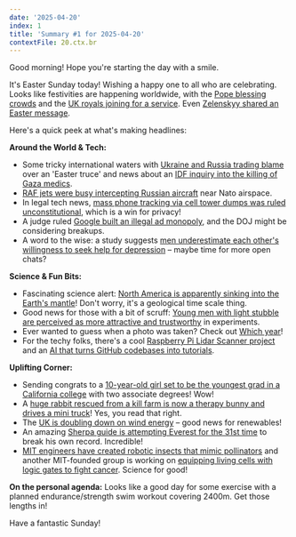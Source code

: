 ```yaml
---
date: '2025-04-20'
index: 1
title: 'Summary #1 for 2025-04-20'
contextFile: 20.ctx.br
---
```

Good morning! Hope you're starting the day with a smile.

It's Easter Sunday today! Wishing a happy one to all who are celebrating. Looks like festivities are happening worldwide, with the [Pope blessing crowds](https://www.bbc.com/news/videos/cg5qmgdlgr8o) and the [UK royals joining for a service](https://www.bbc.com/news/articles/ceqr1v51l9vo). Even [Zelenskyy shared an Easter message](https://reddit.com/r/worldnews/comments/1k3kx9g/evil_may_have_its_hour_but_god_will_have_his_day/).

Here's a quick peek at what's making headlines:

**Around the World & Tech:**

*   Some tricky international waters with [Ukraine and Russia trading blame](https://www.bbc.com/news/articles/czd3ge7j92zo) over an 'Easter truce' and news about an [IDF inquiry into the killing of Gaza medics](https://www.bbc.com/news/articles/c24q6201d8yo).
*   [RAF jets were busy intercepting Russian aircraft](https://www.bbc.com/news/articles/cx2y515gzq7o) near Nato airspace.
*   In legal tech news, [mass phone tracking via cell tower dumps was ruled unconstitutional](https://reddit.com/r/technology/comments/1k3cx8k), which is a win for privacy!
*   A judge ruled [Google built an illegal ad monopoly](https://reddit.com/r/technology/comments/1k3kpdu/judge_rules_google_built_illegal_ad_monopoly_doj/), and the DOJ might be considering breakups.
*   A word to the wise: a study suggests [men underestimate each other's willingness to seek help for depression](https://reddit.com/r/science/comments/1k359it/men_underestimate_each_others_willingness_to_seek/) – maybe time for more open chats?

**Science & Fun Bits:**

*   Fascinating science alert: [North America is apparently sinking into the Earth's mantle](https://reddit.com/r/science/comments/1k358hm/north_america_is_sinking_down_into_the_earths/)! Don't worry, it's a geological time scale thing.
*   Good news for those with a bit of scruff: [Young men with light stubble are perceived as more attractive and trustworthy](https://reddit.com/r/science/comments/1k35tws/young_men_with_light_stubble_were_perceived_as/) in experiments.
*   Ever wanted to guess when a photo was taken? Check out [Which year](https://whichyr.com/)!
*   For the techy folks, there's a cool [Raspberry Pi Lidar Scanner project](https://github.com/PiLiDAR/PiLiDAR) and an [AI that turns GitHub codebases into tutorials](https://github.com/The-Pocket/Tutorial-Codebase-Knowledge).

**Uplifting Corner:**

*   Sending congrats to a [10-year-old girl set to be the youngest grad in a California college](https://reddit.com/r/UpliftingNews/comments/1k36gpi/10yearold_girl_set_to_be_the_youngest_grad_in_a/) with two associate degrees! Wow!
*   A [huge rabbit rescued from a kill farm is now a therapy bunny and drives a mini truck](https://reddit.com/r/UpliftingNews/comments/1k39aun/huge_rabbit_rescued_from_kill_farm_is_now_therapy/)! Yes, you read that right.
*   The [UK is doubling down on wind energy](https://reddit.com/r/UpliftingNews/comments/1k3lqmc/the_uk_is_doubling_down_on_wind_energy/) – good news for renewables!
*   An amazing [Sherpa guide is attempting Everest for the 31st time](https://reddit.com/r/UpliftingNews/comments/1k3m3tm/famed_sherpa_guide_will_attempt_to_climb_mount/) to break his own record. Incredible!
*   [MIT engineers have created robotic insects that mimic pollinators](https://reddit.com/r/UpliftingNews/comments/1k36519/mit_engineers_create_robotic_insects_that_mimic/) and another MIT-founded group is working on [equipping living cells with logic gates to fight cancer](https://reddit.com/r/UpliftingNews/comments/1k37dcv/equipping_living_cells_with_logic_gates_to_fight/). Science for good!

**On the personal agenda:** Looks like a good day for some exercise with a planned endurance/strength swim workout covering 2400m. Get those lengths in!

Have a fantastic Sunday!
